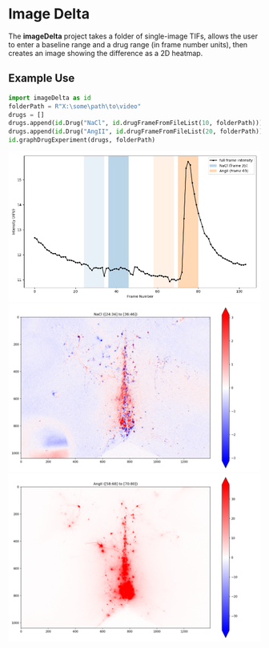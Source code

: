 # Image Delta

The **imageDelta** project takes a folder of single-image TIFs, allows the user to enter a baseline range and a drug range (in frame number units), then creates an image showing the difference as a 2D heatmap.

## Example Use
```python
import imageDelta as id
folderPath = R"X:\some\path\to\video"
drugs = []
drugs.append(id.Drug("NaCl", id.drugFrameFromFileList(10, folderPath)))
drugs.append(id.Drug("AngII", id.drugFrameFromFileList(20, folderPath)))
id.graphDrugExperiment(drugs, folderPath)
```

![](demo/analysis_01_intensityOverTime.png)
![](demo/analysis_02_NaCl.png)
![](demo/analysis_03_AngII.png)
